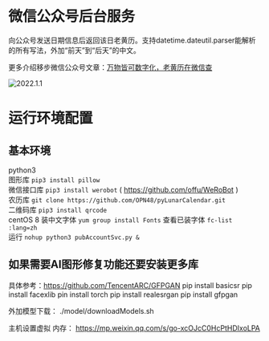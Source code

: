 # 微信公众号后台服务
向公众号发送日期信息后返回该日老黄历。支持datetime.dateutil.parser能解析的所有写法，外加“前天”到“后天”的中文。  

更多介绍移步微信公众号文章：[万物皆可数字化，老黄历在微信查](https://mp.weixin.qq.com/s?__biz=Mzk0NjEzMzQ5Mw==&mid=2247484190&idx=1&sn=e1611f92031a60676647ef2019012a8a&chksm=c30b8384f47c0a92004440d60b98add39c9f3ab2a2f960c200bb9b4406085f9a57e3126c4be9#rd)

![2022.1.1](https://user-images.githubusercontent.com/3489487/148159388-ebc3e9ad-6937-4327-aa75-34fdc08545c9.png)

# 运行环境配置
## 基本环境
python3  
图形库 `pip3 install pillow`  
微信接口库 `pip3 install werobot`  ( https://github.com/offu/WeRoBot )  
农历库 `git clone https://github.com/OPN48/pyLunarCalendar.git`  
二维码库 `pip3 install qrcode`  
centOS 8 装中文字体 `yum group install Fonts` 查看已装字体 `fc-list :lang=zh`  
运行 `nohup python3 pubAccountSvc.py &`  

## 如果需要AI图形修复功能还要安装更多库
具体参考：https://github.com/TencentARC/GFPGAN
pip install basicsr
pip install facexlib
pin install torch
pip install realesrgan
pip install gfpgan

外加模型下载：
./model/downloadModels.sh

主机设置虚拟
内存： https://mp.weixin.qq.com/s/go-xcOJcC0HcPtHDIxoLPA
